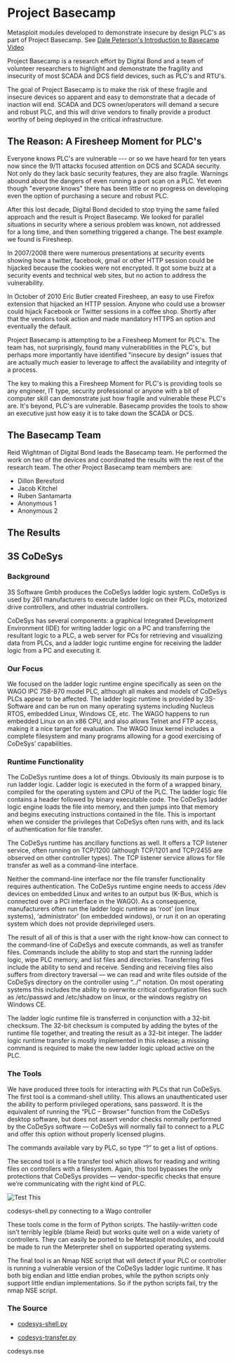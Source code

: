 # Project Basecamp
Metasploit modules developed to demonstrate insecure by design PLC's as part of Project Basecamp. See [Dale Peterson's Introduction to Basecamp Video](https://www.youtube.com/watch?v=BKJje3Ram2I&t=9s)

Project Basecamp is a research effort by Digital Bond and a team of volunteer researchers to highlight and demonstrate the fragility and insecurity of most SCADA and DCS field devices, such as PLC's and RTU's.

The goal of Project Basecamp is to make the risk of these fragile and insecure devices so apparent and easy to demonstrate that a decade of inaction will end. SCADA and DCS owner/operators will demand a secure and robust PLC, and this will drive vendors to finally provide a product worthy of being deployed in the critical infrastructure.

## The Reason: A Firesheep Moment for PLC's

Everyone knows PLC's are vulnerable --- or so we have heard for ten years now since the 9/11 attacks focused attention on DCS and SCADA security. Not only do they lack basic security features, they are also fragile. Warnings abound about the dangers of even running a port scan on a PLC. Yet even though "everyone knows" there has been little or no progress on developing even the option of purchasing a secure and robust PLC.

After this lost decade, Digital Bond decided to stop trying the same failed approach and the result is Project Basecamp. We looked for parallel situations in security where a serious problem was known, not addressed for a long time, and then something triggered a change. The best example we found is Firesheep.

In 2007/2008 there were numerous presentations at security events showing how a twitter, facebook, gmail or other HTTP session could be hijacked because the cookies were not encrypted. It got some buzz at a security events and technical web sites, but no action to address the vulnerability.

In October of 2010 Eric Butler created Firesheep, an easy to use Firefox extension that hijacked an HTTP session. Anyone who could use a browser could hijack Facebook or Twitter sessions in a coffee shop. Shortly after that the vendors took action and made mandatory HTTPS an option and eventually the default.

Project Basecamp is attempting to be a Firesheep Moment for PLC's. The team has, not surprisingly, found many vulnerabilities in the PLC's, but perhaps more importantly have identified "insecure by design" issues that are actually much easier to leverage to affect the availability and integrity of a process.

The key to making this a Firesheep Moment for PLC's is providing tools so any engineer, IT type, security professional or anyone with a bit of computer skill can demonstrate just how fragile and vulnerable these PLC's are. It's beyond, PLC's are vulnerable. Basecamp provides the tools to show an executive just how easy it is to take down the SCADA or DCS.

## The Basecamp Team

Reid Wightman of Digital Bond leads the Basecamp team. He performed the work on two of the devices and coordinated the results with the rest of the research team. The other Project Basecamp team members are:

- Dillon Beresford
- Jacob Kitchel
- Ruben Santamarta
- Anonymous 1
- Anonymous 2

## The Results

## 3S CoDeSys

### Background

3S Software Gmbh produces the CoDeSys ladder logic system.  CoDeSys is used by 261 manufacturers to execute ladder logic on their PLCs, motorized drive controllers, and other industrial controllers.

CoDeSys has several components: a graphical Integrated Development Environment (IDE) for writing ladder logic on a PC and transferring the resultant logic to a PLC, a web server for PCs for retrieving and visualizing data from PLCs, and a ladder logic runtime engine for receiving the ladder logic from a PC and executing it.

### Our Focus

We focused on the ladder logic runtime engine specifically as seen on the WAGO IPC 758-870 model PLC, although all makes and models of CoDeSys PLCs appear to be affected.  The ladder logic runtime is provided by 3S-Software and can be run on many operating systems including Nucleus RTOS, embedded Linux, Windows CE, etc.  The WAGO happens to run embedded Linux on an x86 CPU, and also allows Telnet and FTP access, making it a nice target for evaluation.  The WAGO linux kernel includes a complete filesystem and many programs allowing for a good exercising of CoDeSys’ capabilities.

### Runtime Functionality

The CoDeSys runtime does a lot of things.  Obviously its main purpose is to run ladder logic.  Ladder logic is executed in the form of a wrapped binary, compiled for the operating system and CPU of the PLC.  The ladder logic file contains a header followed by binary executable code.  The CoDeSys ladder logic engine loads the file into memory, and then jumps into that memory and begins executing instructions contained in the file.  This is important when we consider the privileges that CoDeSys often runs with, and its lack of authentication for file transfer.

The CoDeSys runtime has ancillary functions as well.  It offers a TCP listener service, often running on TCP/1200 (although TCP/1201 and TCP/2455 are observed on other controller types).  The TCP listener service allows for file transfer as well as a command-line interface.

Neither the command-line interface nor the file transfer functionality requires authentication.  The CoDeSys runtime engine needs to access /dev devices on embedded Linux and writes to an output bus (K-Bus, which is connected over a PCI interface in the WAGO).  As a consequence, manufacturers often run the ladder logic runtime as ‘root’ (on linux systems), ‘administrator’ (on embedded windows), or run it on an operating system which does not provide deprivileged users.

The result of all of this is that a user with the right know-how can connect to the command-line of CoDeSys and execute commands, as well as transfer files.  Commands include the ability to stop and start the running ladder logic, wipe PLC memory, and list files and directories.  Transferring files include the ability to send and receive.  Sending and receiving files also suffers from directory traversal — we can read and write files outside of the CoDeSys directory on the controller using “../” notation.  On most operating systems this includes the ability to overwrite critical configuration files such as /etc/passwd and /etc/shadow on linux, or the windows registry on Windows CE.

The ladder logic runtime file is transferred in conjunction with a 32-bit checksum.  The 32-bit checksum is computed by adding the bytes of the runtime file together, and treating the result as a 32-bit integer.  The ladder logic runtime transfer is mostly implemented in this release; a missing command is required to make the new ladder logic upload active on the PLC.

### The Tools

We have produced three tools for interacting with PLCs that run CoDeSys.  The first tool is a command-shell utility.  This allows an unauthenticated user the ability to perform privileged operations, sans password.  It is the equivalent of running the “PLC – Browser” function from the CoDeSys desktop software, but does not assert vendor checks normally performed by the CoDeSys software — CoDeSys will normally fail to connect to a PLC and offer this option without properly licensed plugins.

The commands available vary by PLC, so type “?” to get a list of options.

The second tool is a file transfer tool which allows for reading and writing files on controllers with a filesystem.  Again, this tool bypasses the only protections that CoDeSys provides — vendor-specific checks that ensure we’re communicating with the right kind of PLC.

![Test This](https://www.digitalbond.com/wp-content/uploads/2012/10/Codesys-shell-local.png)

codesys-shell.py connecting to a Wago controller

These tools come in the form of Python scripts.  The hastily-written code isn’t terribly legible (blame Reid) but works quite well on a wide variety of controllers.  They can easily be ported to be Metasploit modules, and could be made to run the Meterpreter shell on supported operating systems.

The final tool is an Nmap NSE script that will detect if your PLC or controller is running a vulnerable version of the CoDeSys ladder logic runtime. It has both big endian and little endian probes, while the python scripts only support little endian implementations. So if the python scripts fail, try the nmap NSE script.

### The Source

- [codesys-shell.py](https://github.com/digitalbond/Basecamp/blob/master/codesys-shell.py)

- [codesys-transfer.py](https://github.com/digitalbond/Basecamp/blob/master/codesys-transfer.py)

codesys.nse


